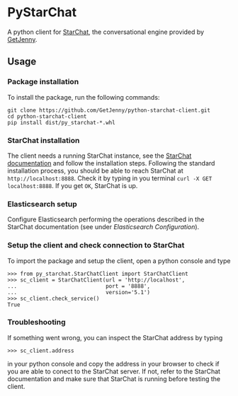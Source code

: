 # PyStarChat

A python client for [StarChat](https://github.com/GetJenny/starchat),
the conversational engine provided by [GetJenny](https://www.getjenny.com).

## Usage

### Package installation
To install the package, run the following commands:
```
git clone https://github.com/GetJenny/python-starchat-client.git
cd python-starchat-client
pip install dist/py_starchat-*.whl
```

### StarChat installation
The client needs a running StarChat instance, see the
[StarChat documentation](https://getjenny.github.io/starchat-doc/)
and follow the installation steps.
Following the standard installation process, you should be able to reach StarChat
at `http://localhost:8888`. Check it by typing in you terminal
`curl -X GET localhost:8888`. If you get `OK`, StarChat is up.

### Elasticsearch setup
Configure Elasticsearch performing the operations described in the StarChat documentation
(see under _Elasticsearch Configuration_).

### Setup the client and check connection to StarChat

To import the package and setup the client, open a python console and type
```
>>> from py_starchat.StarChatClient import StarChatClient
>>> sc_client = StarChatClient(url = 'http://localhost',
...                            port = '8888',
...                            version='5.1')
>>> sc_client.check_service()
True
```

### Troubleshooting
If something went wrong, you can inspect the StarChat address by typing
```
>>> sc_client.address
```
in your python console and copy the address in your browser to check if you are
able to conect to the StarChat server. If not, refer to the StarChat
documentation and make sure that StarChat is running before testing the client.
